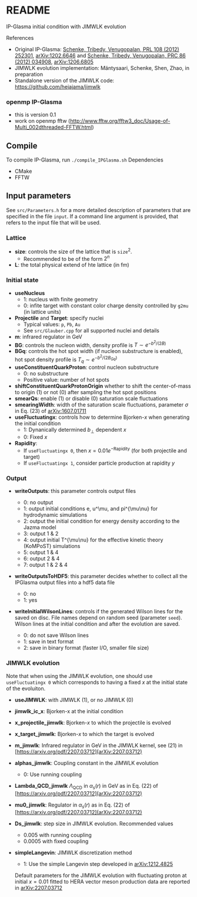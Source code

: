 # README 

IP-Glasma initial condition with JIMWLK evolution

References
* Original IP-Glasma: [Schenke, Tribedy, Venugopalan, PRL 108 (2012) 252301](https://doi.org/10.1103/PhysRevLett.108.252301), [arXiv:1202.6646](https://arxiv.org/abs/1202.6646) and [Schenke, Tribedy, Venugopalan, PRC 86 (2012) 034908](https://doi.org/10.1103/PhysRevC.86.034908), [arXiv:1206.6805](https://arxiv.org/abs/1206.6805)
* JIMWLK evolution implementation: Mäntysaari, Schenke, Shen, Zhao, in preparation
* Standalone version of the JIMWLK code: https://github.com/hejajama/jimwlk


### openmp IP-Glasma 
 * this is version 0.1
 * work on openmp fftw (http://www.fftw.org/fftw3_doc/Usage-of-Multi_002dthreaded-FFTW.html)
 
## Compile
To compile IP-Glasma, run `./compile_IPGlasma.sh`
Dependencies
* CMake
* FFTW

 
## Input parameters
See `src/Parameters.h` for a more detailed description of parameters that are specified in the file `input`. If a command line argument is provided, that refers to the input file that will be used.

### Lattice
- **size**: controls the size of the lattice that is `size`$^2$. 
  - Recommended to be of the form $2^n$
- **L**: the total physical extend of hte lattice (in fm)

### Initial state
- **useNucleus**
  - 1: nucleus with finite geometry
  - 0: infite target with constant color charge density controlled by `g2mu` (in lattice units)
- **Projectile** and **Target**: specify nuclei
  - Typical values: `p`, `Pb`, `Au`
  - See `src/Glauber.cpp` for all supported nuclei and details
- **m**: infrared regulator in GeV
- **BG**: controls the nucleon width, density profile is $T \sim e^{-b^2/(2B)}$
- **BGq**: controls the hot spot width (if nucleon substructure is enabled), hot spot density profile is $T_q \sim e^{-b^2/(2B_{Gq})}$
- **useConstituentQuarkProton**: control nucleon substructure
  - 0: no substructure
  - Positive value: number of hot spots 
- **shiftConstituentQuarkProtonOrigin** whether to shift the center-of-mass to origin (1) or not (0) after sampling the hot spot positions
- **smearQs**: enable (1) or disable (0) saturation scale fluctuations
- **smearingWidth**: width of the saturation scale fluctuations, parameter $\sigma$ in Eq. (23) of [arXiv:1607.01711](https://arxiv.org/pdf/1607.01711)
- **useFluctuatingx**: controls how to determine Bjorken-$x$ when generating the initial condition
  - 1: Dynanically determined $b_\perp$ dependent $x$ 
  - 0: Fixed $x$
- **Rapidity**:
  - If `useFluctuatingx 0`, then $x = 0.01 e^{-\mathrm{Rapidity}}$ (for both projectile and target)
  - If `useFluctuatingx 1`, consider particle production at rapidity $y$


### Output
 - **writeOutputs**: this parameter controls output files
 	- 0: no output
 	- 1: output initial conditions e, u^\mu, and pi^{\mu\nu} for hydrodynamic simulations
 	- 2: output the initial condition for energy density according to the Jazma model
 	- 3: output 1 & 2
 	- 4: output initial T^{\mu\nu} for the effective kinetic theory (KoMPoST) simulations
 	- 5: output 1 & 4
 	- 6: output 2 & 4
 	- 7: output 1 & 2 & 4
 
 - **writeOutputsToHDF5**: this parameter decides whether to collect all the IPGlasma output files into a hdf5 data file
 	- 0: no
 	- 1: yes	
 - **writeInitialWilsonLines**: controls if the generated Wilson lines for the saved on disc. File names depend on random seed (parameter `seed`). Wilson lines at the initial condition and after the evolution are saved.
    - 0: do not save Wilson lines
	- 1: save in text format
	- 2: save in binary format (faster I/O, smaller file size)

### JIMWLK evolution
Note that when using the JIMWLK evolution, one should use `useFluctuatingx 0` which corresponds to having a fixed $x$ at the initial state of the evoluiton.

- **useJIMWLK**: with JIMWLK (1), or no JIMWLK (0)
- **jimwlk_ic_x**: Bjorken-x at the initial condition
- **x_projectile_jimwlk**: Bjorken-$x$ to which the projectile is evolved
- **x_target_jimwlk**: Bjorken-$x$ to which the target is evolved
- **m_jimwlk**: Infrared regulator in GeV in the JIMWLK kernel, see (21) in [https://arxiv.org/pdf/2207.03712](arXiv:2207.03712)
- **alphas_jimwlk**: Coupling constant in the JIMWLK evolution
  - 0: Use running coupling 
- **Lambda_QCD_jimwlk** $\Lambda_\mathrm{QCD}$ in $\alpha_s(r)$ in GeV as in Eq. (22) of [https://arxiv.org/pdf/2207.03712](arXiv:2207.03712)
- **mu0_jimwlk**: Regulator in $\alpha_s(r)$ as in Eq. (22) of [https://arxiv.org/pdf/2207.03712](arXiv:2207.03712)
- **Ds_jimwlk**: step size in JIMWLK evolution. Recommended values
  - 0.005 with running coupling
  - 0.0005 with fixed coupling

- **simpleLangevin**: JIMWLK discretization method
  - 1: Use the simple Langevin step developed in [arXiv:1212.4825](https://arxiv.org/abs/1212.4825)

  Default parameters for the JIMWLK evolution with fluctuating proton at initial $x=0.01$ fitted to HERA vector meson production data are reported in [arXiv:2207.03712](https://arxiv.org/pdf/2207.03712)